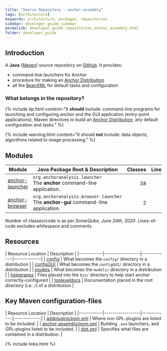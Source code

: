 ```yaml
---
title: "Source Repository - anchor-assembly"
tags: [architecture]
keywords: architecture, packages, repositories
sidebar: developer_guide_sidebar
permalink: developer_guide_repositories_anchor_assembly.html
folder: developer_guide
---
```


## Introduction

A **Java** ([Maven](/developer_guide_environment_maven.html)) source repository on [GitHub](https://github.com/anchoranalysis/anchor-assembly). It provides:

- command-line launchers for Anchor
- procedure for making an [Anchor Distribution](/developer_guide_anchor_distribution.html)
- all the [BeanXML](/user_guide_bean_xml.html) for default tasks and configuration

### What belongs in the repository?

{% include tip.html content="It **should** include: command-line programs for launching and configuring anchor and the GUI application (entry-point applications), Maven directives to build an [Anchor Distribution](/developer_guide_anchor_distribution.html), any default configuration and tasks." %}

{% include warning.html content="It should **not** include: data objects, algorithms related to image processing." %}

## Modules

| Module | Java Package Root &amp; Description  | Classes | Lines&#x2011;of&#x2011;Code |
|------------|------------------|-------------:|-------------:|
| [anchor-launcher](https://github.com/anchoranalysis/anchor-assembly/tree/master/addplugins/anchor-launcher) | `org.anchoranalysis.launcher`<br>The **anchor** command-line application. | 38 | 1,627 |
| [anchor-browser](https://github.com/anchoranalysis/anchor-assembly/tree/master/addplugins/anchor-browser) | `org.anchoranalysis.browser.launcher`<br>The **anchor-gui** command-line application. | 2 | 118 |


Number of classes/code is as per *SonarQube, June 24th, 2020*. Lines-of-code excludes whitespace and comments.

## Resources

| Resource Location | Description  |
|------------|------------------|-------------:|-------------:|
| [config](https://github.com/anchoranalysis/anchor-assembly/tree/master/anchor-assembly/src/main/resources/config) | What becomes the `config/` directory in a distribution |
| [configGUI](https://github.com/anchoranalysis/anchor-assembly/tree/master/anchor-assembly/src/main/resources/configGUI) | What becomes the `configGUI/` directory in a distribution |
| [models](https://github.com/anchoranalysis/anchor-assembly/tree/master/anchor-assembly/src/main/resources/config) | What becomes the `models/` directory in a distribution |
| [helperapps](https://github.com/anchoranalysis/anchor-assembly/tree/master/anchor-assembly/src/main/resources/helperapps) | Files placed into the `bin/` directory to help start anchor correctly-configured |
| [topleveldocs](https://github.com/anchoranalysis/anchor-assembly/tree/master/anchor-assembly/src/main/resources/topleveldocs) | Documentation placed in the root directory (i.e. `/`) of a distribution |

## Key Maven configuration-files

| Resource Location | Description  |
|------------|------------------|-------------:|-------------:|
| [addplugins/pom.xml](https://github.com/anchoranalysis/anchor-assembly/blob/master/addplugins/pom.xml) | Where non GPL-plugins are listed to be included. |
| [anchor-assembly/pom.xml](https://github.com/anchoranalysis/anchor-assembly/blob/master/anchor-assembly/pom.xml) | Building `.exe` launchers, and GPL-plugins listed to be included. |
| [dist.xml](https://github.com/anchoranalysis/anchor-assembly/blob/master/anchor-assembly/src/assembly/dist.xml) | Specifies what files are contained in a distribution. |





{% include links.html %}
